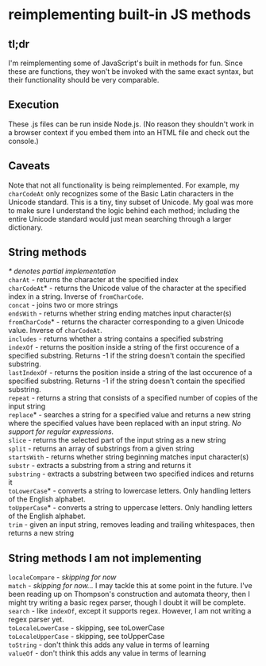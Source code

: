 reimplementing built-in JS methods
==================================

tl;dr
-----

I'm reimplementing some of JavaScript's built in methods for fun.  Since these are functions, they won't be invoked with the same exact syntax, but their functionality should be very comparable.

Execution
---------

These .js files can be run inside Node.js.  (No reason they shouldn't work in a browser context if you embed them into an HTML file and check out the console.)

Caveats
-------

Note that not all functionality is being reimplemented.  For example, my `charCodeAt` only recognizes some of the Basic Latin characters in the Unicode standard.  This is a tiny, tiny subset of Unicode.  My goal was more to make sure I understand the logic behind each method; including the entire Unicode standard would just mean searching through a larger dictionary.

String methods
--------------
_\* denotes partial implementation_<br>
`charAt` - returns the character at the specified index<br>
`charCodeAt`* - returns the Unicode value of the character at the specified index in a string.  Inverse of `fromCharCode`.<br>
`concat` - joins two or more strings<br>
`endsWith` - returns whether string ending matches input character(s)<br>
`fromCharCode`* - returns the character corresponding to a given Unicode value.  Inverse of `charCodeAt`.<br>
`includes` - returns whether a string contains a specified substring<br>
`indexOf` - returns the position inside a string of the first occurence of a specified substring.  Returns -1 if the string doesn't contain the specified substring.<br>
`lastIndexOf` - returns the position inside a string of the last occurence of a specified substring.  Returns -1 if the string doesn't contain the specified substring.<br>
`repeat` - returns a string that consists of a specified number of copies of the input string<br>
`replace`* - searches a string for a specified value and returns a new string where the specified values have been replaced with an input string.  _No support for regular expressions._<br>
`slice` - returns the selected part of the input string as a new string<br>
`split` - returns an array of substrings from a given string<br>
`startsWith` - returns whether string beginning matches input character(s)<br>
`substr` - extracts a substring from a string and returns it<br>
`substring` - extracts a substring between two specified indices and returns it<br>
`toLowerCase`* - converts a string to lowercase letters.  Only handling letters of the English alphabet.<br>
`toUpperCase`* - converts a string to uppercase letters.  Only handling letters of the English alphabet.<br>
`trim` - given an input string, removes leading and trailing whitespaces, then returns a new string<br>

String methods I am not implementing
------------------------------------
`localeCompare` - _skipping for now_<br>
`match` - _skipping for now..._  I may tackle this at some point in the future.  I've been reading up on Thompson's construction and automata theory, then I might try writing a basic regex parser, though I doubt it will be complete.<br>
`search` - like `indexOf`, except it supports regex.  However, I am not writing a regex parser yet.<br>
`toLocaleLowerCase` - skipping, see toLowerCase<br>
`toLocaleUpperCase` - skipping, see toUpperCase<br>
`toString` - don't think this adds any value in terms of learning<br>
`valueOf` - don't think this adds any value in terms of learning<br>